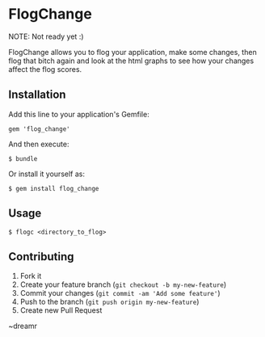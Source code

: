 # FlogChange

NOTE: Not ready yet :)

FlogChange allows you to flog your application, make some changes, then flog that bitch again and look at the html graphs to see how your changes affect the flog scores.

## Installation

Add this line to your application's Gemfile:

    gem 'flog_change'

And then execute:

    $ bundle

Or install it yourself as:

    $ gem install flog_change

## Usage

    $ flogc <directory_to_flog>

## Contributing

1. Fork it
2. Create your feature branch (`git checkout -b my-new-feature`)
3. Commit your changes (`git commit -am 'Add some feature'`)
4. Push to the branch (`git push origin my-new-feature`)
5. Create new Pull Request

~dreamr
